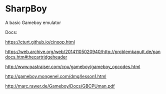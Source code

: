 # SharpBoy
A basic Gameboy emulator

Docs:

https://cturt.github.io/cinoop.html

https://web.archive.org/web/20141105020940/http://problemkaputt.de/pandocs.htm#thecartridgeheader

http://www.pastraiser.com/cpu/gameboy/gameboy_opcodes.html

http://gameboy.mongenel.com/dmg/lesson1.html

http://marc.rawer.de/Gameboy/Docs/GBCPUman.pdf
